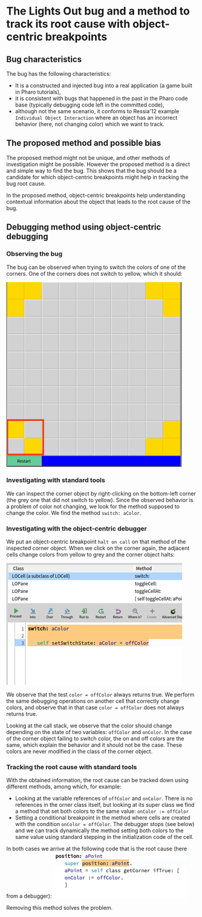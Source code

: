 # The Lights Out bug and a method to track its root cause with object-centric breakpoints
## Bug characteristics
The bug has the following characteristics:
- It is a constructed and injected bug into a real application (a game built in Pharo tutorials),
- it is consistent with bugs that happened in the past in the Pharo code base (typically debugging code left in the committed code),
- although not the same scenario, it conforms to Ressia'12 example `Individual Object Interaction` where an object has an incorrect behavior (here, not changing color) which we want to track.

## The proposed method and possible bias
The proposed method might not be unique, and other methods of investigation might be possible.
However the proposed method is a direct and simple way to find the bug.
This shows that the bug should be a candidate for which object-centric breakpoints might help in tracking the bug root cause.

In the proposed method, object-centric breakpoints help understanding contextual information about the object that leads to the root cause of the bug.

## Debugging method using object-centric debugging
### Observing the bug

The bug can be observed when trying to switch the colors of one of the corners.
One of the corners does not switch to yellow, which it should: 

![](observing-bug.png)

### Investigating with standard tools

We can inspect the corner object by right-clicking on the bottom-left corner (the grey one that did not switch to yellow).
Since the observed behavior is a problem of color not changing, we look for the method supposed to change the color.
We find the method `switch: aColor`.

### Investigating with the object-centric debugger
We put an object-centric breakpoint `halt on call` on that method of the inspected corner object.
When we click on the corner again, the adjacent cells change colors from yellow to grey and the corner object halts:

![](object-centric-break-when-switching-colors.png)

We observe that the test `color = offColor` always returns true.
We perform the same debugging operations on another cell that correctly change colors, and observe that in that case `color = offColor` does not always returns true.

Looking at the call stack, we observe that the color should change depending on the state of two variables: `offColor` and `onColor`. 
In the case of the corner object failing to switch color, the on and off colors are the same, which explain the behavior and it should not be the case.
These colors are never modified in the class of the corner object.

### Tracking the root cause with standard tools
With the obtained information, the root cause can be tracked down using different methods, among which, for example:
- Looking at the variable references of `offColor` and `onColor`. There is no references in the orner class itself, but looking at its super class we find a method that set both colors to the same value: `onColor := offColor`
- Setting a conditional breakpoint in the method where cells are created with the condition `onColor = offColor`. The debugger stops (see below) and we can track dynamically the method setting both colors to the same value using standard stepping in the initialization code of the cell.

In both cases we arrive at the following code that is the root cause (here from a debugger):
![](finding-root-cause.png)

Removing this method solves the problem.



